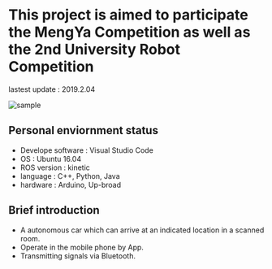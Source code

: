 # This project is aimed to participate the MengYa Competition as well as the 2nd University Robot Competition

lastest update : 2019.2.04

![sample](https://github.com/lifuguan/robotics-competition-project/blob/master/img/719faae1d835a67848e93a69fe9d617.jpg)

## Personal enviornment status
- Develope software : Visual Studio Code
- OS : Ubuntu 16.04
- ROS version : kinetic
- language : C++, Python, Java
- hardware : Arduino, Up-broad

## Brief introduction
- A autonomous car which can arrive at an indicated location in a scanned room.
- Operate in the mobile phone by App.
- Transmitting signals via Bluetooth.
